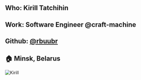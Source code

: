 ## Who: Kirill Tatchihin
 ## Work: Software Engineer @craft-machine
 ## Github: [@rbuubr](https://github.com/rbuubr)
 ## :house: Minsk, Belarus
 ![Kirill](https://avatars0.githubusercontent.com/u/18901132?s=460&v=4)
